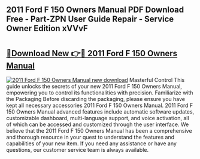 ## 2011 Ford F 150 Owners Manual PDF Download Free - Part-ZPN User Guide Repair - Service Owner Edition xVVvF

# <h2><a href="http://bc19541.oget.top/?id=2011+Ford+F+150+Owners+Manual">🔗Download New 👉🔴 2011 Ford F 150 Owners Manual</a></h2>

[![2011 Ford F 150 Owners Manual new download](https://i.imgur.com/5g1atiW.png)](http://bc19541.oget.top/?id=2011+Ford+F+150+Owners+Manual)
Masterful Control This guide unlocks the secrets of your new 2011 Ford F 150 Owners Manual, empowering you to control its functionalities with precision. Familiarize with the Packaging Before discarding the packaging, please ensure you have kept all necessary accessories 2011 Ford F 150 Owners Manual. 2011 Ford F 150 Owners Manual advanced features include automatic software updates, customizable dashboard, multi-language support, and voice activation, all of which can be accessed and customized through the user interface. We believe that the 2011 Ford F 150 Owners Manual has been a comprehensive and thorough resource in your quest to understand the features and capabilities of your new item. If you need any assistance or have any questions, our customer service team is always available.
